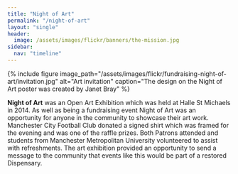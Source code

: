 ```yaml
---
title: "Night of Art"
permalink: "/night-of-art"
layout: "single"
header:
  image: /assets/images/flickr/banners/the-mission.jpg
sidebar:
  nav: "timeline"
---
```


{% include figure image_path="/assets/images/flickr/fundraising-night-of-art/invitation.jpg" alt="Art invitation" caption="The design on the Night of Art poster was created by Janet Bray" %}

**Night of Art** was an Open Art Exhibition which was held at Halle St Michaels in 2014.  As well as being a fundraising event Night of Art was an opportunity for anyone in the community to showcase their art work.  Manchester City Football Club donated a signed shirt which was framed for the evening and was one of the raffle prizes.  Both Patrons attended and students from Manchester Metropolitan University volunteered to assist with refreshments.  The art exhibition provided an opportunity to send a message to the community that events like this would be part of a restored Dispensary.